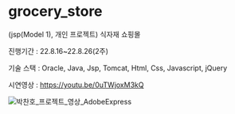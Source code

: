 # grocery_store

(jsp(Model 1), 개인 프로젝트) 식자재 쇼핑몰

진행기간 : 22.8.16~22.8.26(2주)

기술 스택 : Oracle, Java, Jsp, Tomcat, Html, Css, Javascript, jQuery

시연영상 : https://youtu.be/0uTWjoxM3kQ  





 ![박찬호_프로젝트_영상_AdobeExpress](https://user-images.githubusercontent.com/106065178/207626090-bdbbf6d9-7da2-40de-b5bf-8963e9b96c29.gif)

